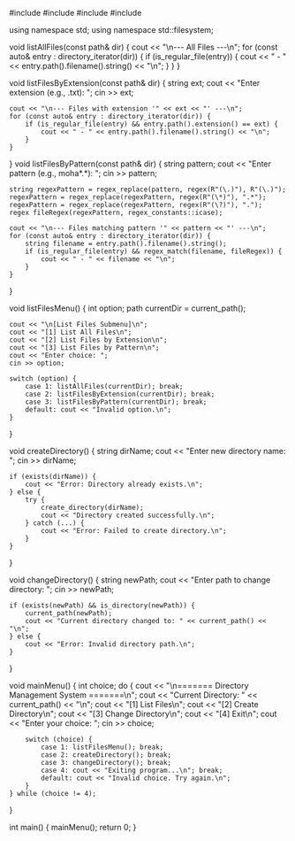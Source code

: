 #include <iostream>
#include <filesystem>
#include <regex>
#include <string>

using namespace std;
using namespace std::filesystem;

void listAllFiles(const path& dir) {
    cout << "\n--- All Files ---\n";
    for (const auto& entry : directory_iterator(dir)) {
        if (is_regular_file(entry)) {
            cout << " - " << entry.path().filename().string() << "\n";
        }
    }
}

void listFilesByExtension(const path& dir) {
    string ext;
    cout << "Enter extension (e.g., .txt): ";
    cin >> ext;

    cout << "\n--- Files with extension '" << ext << "' ---\n";
    for (const auto& entry : directory_iterator(dir)) {
        if (is_regular_file(entry) && entry.path().extension() == ext) {
            cout << " - " << entry.path().filename().string() << "\n";
        }
    }
}
void listFilesByPattern(const path& dir) {
    string pattern;
    cout << "Enter pattern (e.g., moha*.*): ";
    cin >> pattern;

    string regexPattern = regex_replace(pattern, regex(R"(\.)"), R"(\.)");
    regexPattern = regex_replace(regexPattern, regex(R"(\*)"), ".*");
    regexPattern = regex_replace(regexPattern, regex(R"(\?)"), ".");
    regex fileRegex(regexPattern, regex_constants::icase);

    cout << "\n--- Files matching pattern '" << pattern << "' ---\n";
    for (const auto& entry : directory_iterator(dir)) {
        string filename = entry.path().filename().string();
        if (is_regular_file(entry) && regex_match(filename, fileRegex)) {
            cout << " - " << filename << "\n";
        }
    }
}

void listFilesMenu() {
    int option;
    path currentDir = current_path();

    cout << "\n[List Files Submenu]\n";
    cout << "[1] List All Files\n";
    cout << "[2] List Files by Extension\n";
    cout << "[3] List Files by Pattern\n";
    cout << "Enter choice: ";
    cin >> option;

    switch (option) {
        case 1: listAllFiles(currentDir); break;
        case 2: listFilesByExtension(currentDir); break;
        case 3: listFilesByPattern(currentDir); break;
        default: cout << "Invalid option.\n";
    }
}

void createDirectory() {
    string dirName;
    cout << "Enter new directory name: ";
    cin >> dirName;

    if (exists(dirName)) {
        cout << "Error: Directory already exists.\n";
    } else {
        try {
            create_directory(dirName);
            cout << "Directory created successfully.\n";
        } catch (...) {
            cout << "Error: Failed to create directory.\n";
        }
    }
}

void changeDirectory() {
    string newPath;
    cout << "Enter path to change directory: ";
    cin >> newPath;

    if (exists(newPath) && is_directory(newPath)) {
        current_path(newPath);
        cout << "Current directory changed to: " << current_path() << "\n";
    } else {
        cout << "Error: Invalid directory path.\n";
    }
}

void mainMenu() {
    int choice;
    do {
        cout << "\n======= Directory Management System =======\n";
        cout << "Current Directory: " << current_path() << "\n";
        cout << "[1] List Files\n";
        cout << "[2] Create Directory\n";
        cout << "[3] Change Directory\n";
        cout << "[4] Exit\n";
        cout << "Enter your choice: ";
        cin >> choice;

        switch (choice) {
            case 1: listFilesMenu(); break;
            case 2: createDirectory(); break;
            case 3: changeDirectory(); break;
            case 4: cout << "Exiting program...\n"; break;
            default: cout << "Invalid choice. Try again.\n";
        }
    } while (choice != 4);
}

int main() {
    mainMenu();
    return 0;
}

